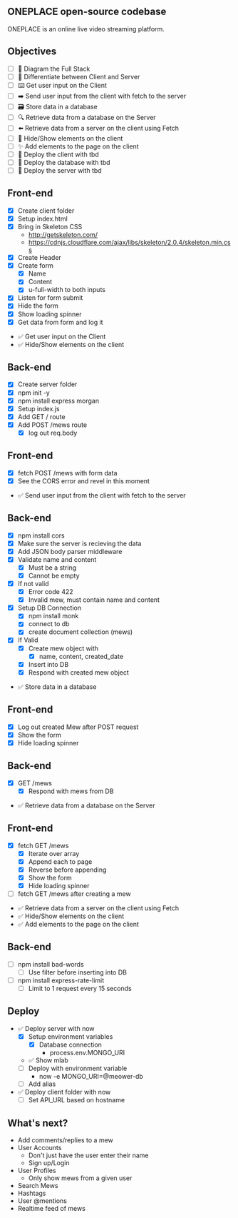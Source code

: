 ## ONEPLACE open-source codebase

ONEPLACE is an online live video streaming platform.

## Objectives

-  [ ] 📝 Diagram the Full Stack
-  [ ] 🔎 Differentiate between Client and Server
-  [ ] ⌨️ Get user input on the Client
-  [ ] ➡️ Send user input from the client with fetch to the server
-  [ ] 🗃 Store data in a database
-  [ ] 🔍 Retrieve data from a database on the Server
-  [ ] ⬅️ Retrieve data from a server on the client using Fetch
-  [ ] 🙈 Hide/Show elements on the client
-  [ ] ✨ Add elements to the page on the client
-  [ ] 🚀 Deploy the client with tbd
-  [ ] 🚀 Deploy the database with tbd
-  [ ] 🚀 Deploy the server with tbd

## Front-end

-  [x] Create client folder
-  [x] Setup index.html
-  [x] Bring in Skeleton CSS
   -  http://getskeleton.com/
   -  https://cdnjs.cloudflare.com/ajax/libs/skeleton/2.0.4/skeleton.min.css
-  [x] Create Header
-  [x] Create form
   -  [x] Name
   -  [x] Content
   -  [x] u-full-width to both inputs
-  [x] Listen for form submit
-  [x] Hide the form
-  [x] Show loading spinner
-  [x] Get data from form and log it
-  ✅ Get user input on the Client
-  ✅ Hide/Show elements on the client

## Back-end

-  [x] Create server folder
-  [x] npm init -y
-  [x] npm install express morgan
-  [x] Setup index.js
-  [x] Add GET / route
-  [x] Add POST /mews route
   -  [x] log out req.body

## Front-end

-  [x] fetch POST /mews with form data
-  [x] See the CORS error and revel in this moment
-  ✅ Send user input from the client with fetch to the server

## Back-end

-  [x] npm install cors
-  [x] Make sure the server is recieving the data
-  [x] Add JSON body parser middleware
-  [x] Validate name and content
   -  [x] Must be a string
   -  [x] Cannot be empty
-  [x] If not valid
   -  [x] Error code 422
   -  [x] Invalid mew, must contain name and content
-  [x] Setup DB Connection
   -  [x] npm install monk
   -  [x] connect to db
   -  [x] create document collection (mews)
-  [x] If Valid
   -  [x] Create mew object with
      -  [x] name, content, created_date
   -  [x] Insert into DB
   -  [x] Respond with created mew object
-  ✅ Store data in a database

## Front-end

-  [x] Log out created Mew after POST request
-  [x] Show the form
-  [x] Hide loading spinner

## Back-end

-  [x] GET /mews
   -  [x] Respond with mews from DB
-  ✅ Retrieve data from a database on the Server

## Front-end

-  [x] fetch GET /mews
   -  [x] Iterate over array
   -  [x] Append each to page
   -  [x] Reverse before appending
   -  [x] Show the form
   -  [x] Hide loading spinner
-  [ ] fetch GET /mews after creating a mew
-  ✅ Retrieve data from a server on the client using Fetch
-  ✅ Hide/Show elements on the client
-  ✅ Add elements to the page on the client

## Back-end

-  [ ] npm install bad-words
   -  [ ] Use filter before inserting into DB
-  [ ] npm install express-rate-limit
   -  [ ] Limit to 1 request every 15 seconds

## Deploy

-  ✅ Deploy server with now
   -  [x] Setup environment variables
      -  [x] Database connection
         -  process.env.MONGO_URI
   -  ✅ Show mlab
   -  [ ] Deploy with environment variable
      -  now -e MONGO_URI=@meower-db
   -  [ ] Add alias
-  ✅ Deploy client folder with now
   -  [ ] Set API_URL based on hostname

## What's next?

-  Add comments/replies to a mew
-  User Accounts
   -  Don't just have the user enter their name
   -  Sign up/Login
-  User Profiles
   -  Only show mews from a given user
-  Search Mews
-  Hashtags
-  User @mentions
-  Realtime feed of mews

